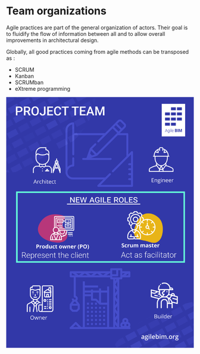 # Team organizations

Agile practices are part of the general organization of actors. Their goal is to fluidify the flow of information between all and to allow overall improvements in architectural design. 

Globally, all good practices coming from agile methods can be transposed as : 

* SCRUM
* Kanban
* SCRUMban
* eXtreme programming

![An agile Team in AEC \(Architecture &amp; construction\)](../../.gitbook/assets/project-teams-agile-bim.png)



